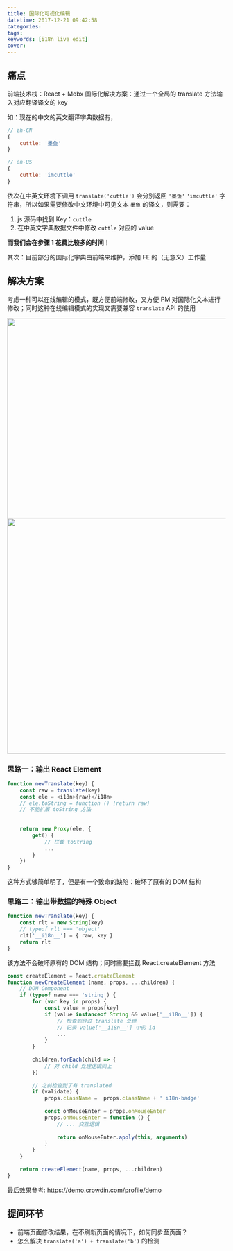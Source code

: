 ```yaml
---
title: 国际化可视化编辑
datetime: 2017-12-21 09:42:58
categories:
tags:
keywords: [i18n live edit]
cover:
---
```


## 痛点
前端技术栈：React + Mobx
国际化解决方案：通过一个全局的 translate 方法输入对应翻译译文的 key

如：现在的中文的英文翻译字典数据有，
```js
// zh-CN
{
    cuttle: '墨鱼'
}

// en-US
{
    cuttle: 'imcuttle'
}
```
依次在中英文环境下调用 `translate('cuttle')` 会分别返回 `'墨鱼'` `'imcuttle'` 字符串，所以如果需要修改中文环境中可见文本 `墨鱼` 的译文，则需要：
1. js 源码中找到 Key：`cuttle`
2. 在中英文字典数据文件中修改 `cuttle` 对应的 value

**而我们会在步骤 1 花费比较多的时间！**

其次：目前部分的国际化字典由前端来维护，添加 FE 的（无意义）工作量

## 解决方案
考虑一种可以在线编辑的模式，既方便前端修改，又方便 PM 对国际化文本进行修改；同时这种在线编辑模式的实现又需要兼容 `translate` API 的使用

<img src="https://i.loli.net/2017/12/21/5a3bb22977eed.jpg" width="1193" height="461"/>
<img src="https://i.loli.net/2017/12/21/5a3bb24eb7359.jpg" width="1069" height="543"/>

### 思路一：输出 React Element

```js
function newTranslate(key) {
    const raw = translate(key)
    const ele = <i18n>{raw}</i18n>
    // ele.toString = function () {return raw}
    // 不能扩展 toString 方法
    
    
    return new Proxy(ele, {
        get() {
            // 拦截 toString
            ...
        }
    })
}
```

这种方式够简单明了，但是有一个致命的缺陷：破坏了原有的 DOM 结构

### 思路二：输出带数据的特殊 Object

```js
function newTranslate(key) {
    const rlt = new String(key)
    // typeof rlt === 'object'
    rlt['__i18n__'] = { raw, key }
    return rlt
}
```
该方法不会破坏原有的 DOM 结构；同时需要拦截 React.createElement 方法

```js
const createElement = React.createElement
function newCreateElement (name, props, ...children) {
    // DOM Component
    if (typeof name === 'string') {
        for (var key in props) {
            const value = props[key]
            if (value instanceof String && value['__i18n__']) {
                // 检查到经过 translate 处理
                // 记录 value['__i18n__'] 中的 id
                ...
            }
        }
        
        children.forEach(child => {
            // 对 child 处理逻辑同上
        })
        
        // 之前检查到了有 translated 
        if (validate) {
            props.className =  props.className + ' i18n-badge'
            
            const onMouseEnter = props.onMouseEnter
            props.onMouseEnter = function () {
                // ... 交互逻辑
                
                return onMouseEnter.apply(this, arguments)
            }
        }
    }
    
    return createElement(name, props, ...children)
}

```


最后效果参考:
https://demo.crowdin.com/profile/demo

## 提问环节
- 前端页面修改结果，在不刷新页面的情况下，如何同步至页面？
-  怎么解决 `translate('a') + translate('b')` 的检测